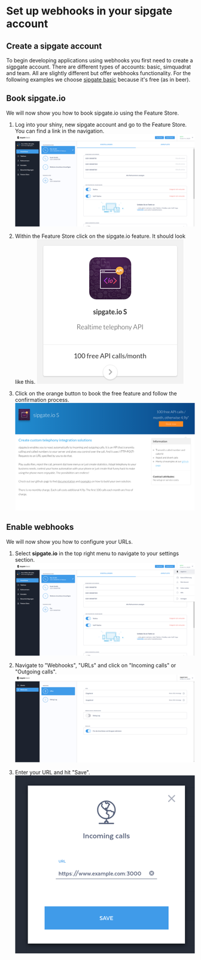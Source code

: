 # Set up webhooks in your sipgate account

## Create a sipgate account

To begin developing applications using webhooks you first need to create a sigpgate account. There are different types of accounts: basic, simquadrat and team. All are slightly different but offer webhooks functionality. For the following examples we choose [sipgate basic](https://www.sipgatebasic.co.uk) because it's free (as in beer).

## Book sipgate.io

We will now show you how to book sipgate.io using the Feature Store.

1. Log into your shiny, new sipgate account and go to the Feature Store. You can find a link in the navigation.
   ![Book sipgate.io](../img/configure-sipgate-io-step1.png)

2. Within the Feature Store click on the sipgate.io feature. It should look like this.
   ![Within the Feature Store click on the sipgate.io feature. It should look like this.](../img/configure-sipgate-io-step2.png)

3. Click on the orange button to book the free feature and follow the confirmation process.
   ![Click on the orange button to book the free feature and follow the confirmation process.](../img/configure-sipgate-io-step3.png)

## Enable webhooks

We will now show you how to configure your URLs.

1. Select **sipgate.io** in the top right menu to navigate to your settings section.
   ![Select sipgate.io in the top right menu to navigate to your settings section.](../img/configure-sipgate-io-step4.png)

2. Navigate to "Webhooks", "URLs" and click on "Incoming calls" or "Outgoing calls".
   ![Navigate to "Webhooks", "URLs" and click on "Incoming calls" or "Outgoing calls".](../img/configure-sipgate-io-step5.png)

3. Enter your URL and hit "Save".
   ![Enter your URL and hit "Save".](../img/configure-sipgate-io-step6.png)
